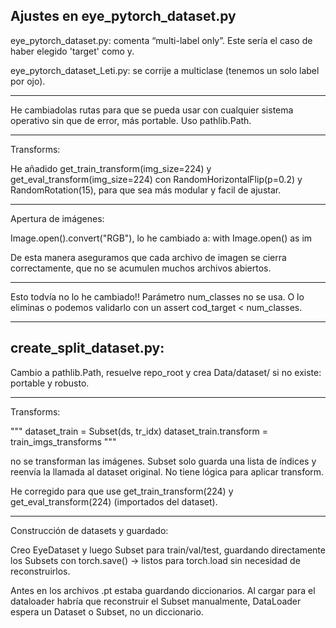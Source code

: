 
## Ajustes en eye_pytorch_dataset.py

eye_pytorch_dataset.py: comenta “multi-label only”. Este sería el caso de haber elegido 'target' como y.

eye_pytorch_dataset_Leti.py: se corrije a multiclase (tenemos un solo label por ojo).

----

He cambiadolas rutas para que se pueda usar con cualquier sistema operativo sin que de error, más portable. Uso pathlib.Path.


----

Transforms:

He añadido get_train_transform(img_size=224) y get_eval_transform(img_size=224) con RandomHorizontalFlip(p=0.2) y RandomRotation(15), para que sea más modular y facil de ajustar.

----

Apertura de imágenes:

Image.open().convert("RGB"), lo he cambiado a: with Image.open() as im

De esta manera aseguramos que cada archivo de imagen se cierra correctamente, que no se acumulen muchos archivos abiertos.

----

Esto todvía no lo he cambiado!! Parámetro num_classes no se usa. O lo eliminas o podemos validarlo con un assert cod_target < num_classes. 


------



## create_split_dataset.py:


Cambio a pathlib.Path, resuelve repo_root y crea Data/dataset/ si no existe: portable y robusto.

----

Transforms:

"""
dataset_train = Subset(ds, tr_idx)
dataset_train.transform = train_imgs_transforms
"""

no se transforman las imágenes. Subset solo guarda una lista de índices y reenvía la llamada al dataset original. No tiene lógica para aplicar transform.

He corregido para que use get_train_transform(224) y get_eval_transform(224) (importados del dataset).

----

Construcción de datasets y guardado:

Creo EyeDataset y luego Subset para train/val/test, guardando directamente los Subsets con torch.save() → listos para torch.load sin necesidad de reconstruirlos.

Antes en los archivos .pt estaba guardando diccionarios. Al cargar para el dataloader habría que reconstruir el Subset manualmente, DataLoader espera un Dataset o Subset, no un diccionario.







